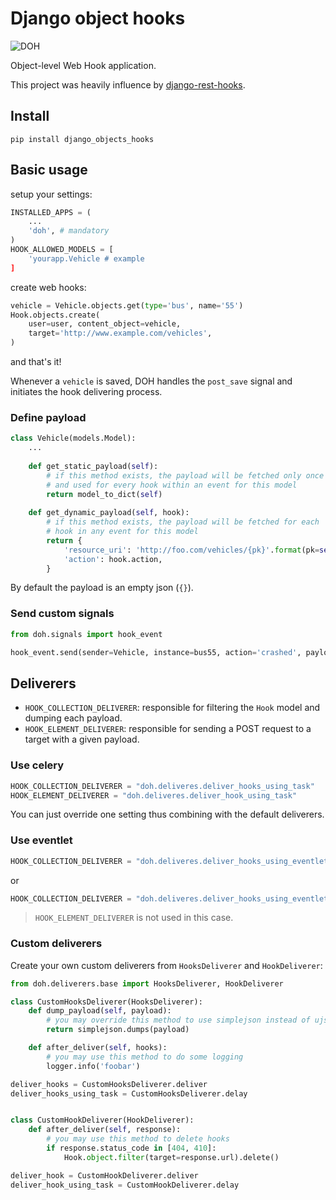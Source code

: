 # Django object hooks

![DOH](http://www.recreateweb.com.au/wp-content/uploads/2014/02/homer-computer-doh.jpg)

Object-level Web Hook application. 

This project was heavily influence by [django-rest-hooks](https://github.com/zapier/django-rest-hooks).

## Install

    pip install django_objects_hooks

## Basic usage

setup your settings:

```python
INSTALLED_APPS = (
    ...
    'doh', # mandatory
)
HOOK_ALLOWED_MODELS = [
    'yourapp.Vehicle # example
]
```

create web hooks:

```python
vehicle = Vehicle.objects.get(type='bus', name='55')
Hook.objects.create(
    user=user, content_object=vehicle,
    target='http://www.example.com/vehicles',
)
```

and that's it! 

Whenever a `vehicle` is saved, DOH handles the `post_save` signal and initiates the hook delivering process.


### Define payload

```python
class Vehicle(models.Model):
    ...
    
    def get_static_payload(self):
        # if this method exists, the payload will be fetched only once
        # and used for every hook within an event for this model
        return model_to_dict(self)
        
    def get_dynamic_payload(self, hook):
        # if this method exists, the payload will be fetched for each
        # hook in any event for this model
        return {
            'resource_uri': 'http://foo.com/vehicles/{pk}'.format(pk=self.pk)
            'action': hook.action,
        }
```

By default the payload is an empty json (`{}`).


### Send custom signals

```python
from doh.signals import hook_event

hook_event.send(sender=Vehicle, instance=bus55, action='crashed', payload={})
```


## Deliverers

- `HOOK_COLLECTION_DELIVERER`: responsible for filtering the `Hook` model and dumping each payload.
- `HOOK_ELEMENT_DELIVERER`: responsible for sending a POST request to a target with a given payload.


### Use celery

```python
HOOK_COLLECTION_DELIVERER = "doh.deliveres.deliver_hooks_using_task"
HOOK_ELEMENT_DELIVERER = "doh.deliveres.deliver_hook_using_task"
```

You can just override one setting thus combining with the default deliverers.


### Use eventlet

```python
HOOK_COLLECTION_DELIVERER = "doh.deliveres.deliver_hooks_using_eventlet"
```

or

```python
HOOK_COLLECTION_DELIVERER = "doh.deliveres.deliver_hooks_using_eventlet_task"
```

> `HOOK_ELEMENT_DELIVERER` is not used in this case.


### Custom deliverers

Create your own custom deliverers from `HooksDeliverer` and `HookDeliverer`:

```python
from doh.deliverers.base import HooksDeliverer, HookDeliverer

class CustomHooksDeliverer(HooksDeliverer):
    def dump_payload(self, payload):
        # you may override this method to use simplejson instead of ujson
        return simplejson.dumps(payload)        

    def after_deliver(self, hooks):
        # you may use this method to do some logging
        logger.info('foobar')

deliver_hooks = CustomHooksDeliverer.deliver
deliver_hooks_using_task = CustomHooksDeliverer.delay


class CustomHookDeliverer(HookDeliverer):
    def after_deliver(self, response):
        # you may use this method to delete hooks
        if response.status_code in [404, 410]:
            Hook.object.filter(target=response.url).delete()            

deliver_hook = CustomHookDeliverer.deliver
deliver_hook_using_task = CustomHookDeliverer.delay
```
